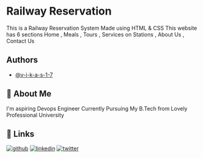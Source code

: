 
# Railway Reservation

This is a Railway Reservation System Made using HTML & CSS
This website has 6 sections Home , Meals , Tours , Services on Stations , About Us , Contact Us

## Authors

- [@v-i-k-a-s-1-7](https://github.com/v-i-k-a-s-1-7)


## 🚀 About Me
I'm aspiring Devops Engineer Currently Pursuing My B.Tech from Lovely Professional University

    
## 🔗 Links
[![github](https://github.com/v-i-k-a-s-1-7)](https://github.com/)
[![linkedin](https://www.linkedin.com/in/vikas-rajak-4272721b1/)](https://www.linkedin.com/)
[![twitter](https://twitter.com/VIKAS__2003)](https://twitter.com/)

